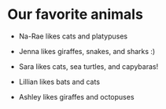 # Our favorite animals

- Na-Rae likes cats and platypuses


- Jenna likes giraffes, snakes, and sharks :)

- Sara likes cats, sea turtles, and capybaras!

- Lillian likes bats and cats

- Ashley likes giraffes and octopuses
